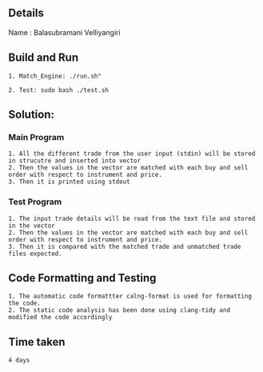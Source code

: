 ## Details
Name : Balasubramani Velliyangiri 

## Build and Run
    1. Match_Engine: ./run.sh"

    2. Test: sudo bash ./test.sh

## Solution:
### Main Program
    1. All the different trade from the user input (stdin) will be stored in strucutre and inserted into vector
    2. Then the values in the vector are matched with each buy and sell order with respect to instrument and price.
    3. Then it is printed using stdout 
### Test Program
    1. The input trade details will be read from the text file and stored in the vector
    2. Then the values in the vector are matched with each buy and sell order with respect to instrument and price.
    3. Then it is compared with the matched trade and unmatched trade files expected.
## Code Formatting and Testing
    1. The automatic code formattter calng-format is used for formatting the code.
    2. The static code analysis has been done using clang-tidy and modified the code accordingly

## Time taken
    4 days